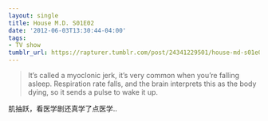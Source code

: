 ```yaml
---
layout: single
title: House M.D. S01E02
date: '2012-06-03T13:30:44-04:00'
tags:
- TV show
tumblr_url: https://rapturer.tumblr.com/post/24341229501/house-md-s01e02
---
```

> It’s called a myoclonic jerk, it’s very common when you’re falling asleep. Respiration rate falls, and the brain interprets this as the body dying, so it sends a pulse to wake it up.

肌抽跃，看医学剧还真学了点医学..

